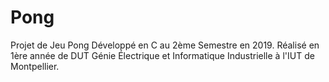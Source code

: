 # Pong
Projet de Jeu Pong
Développé en C au 2ème Semestre en 2019.
Réalisé en 1ère année de DUT Génie Électrique et Informatique Industrielle à l'IUT de Montpellier.
